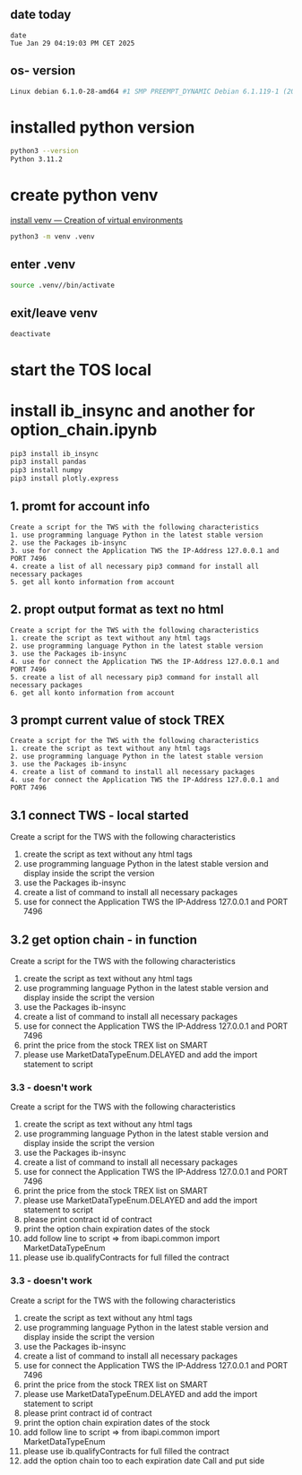 ## date today 

```bach
date
Tue Jan 29 04:19:03 PM CET 2025
```


## os- version

```bash
Linux debian 6.1.0-28-amd64 #1 SMP PREEMPT_DYNAMIC Debian 6.1.119-1 (2024-11-22) x86_64 GNU/Linux
```

# installed python version 

```bash
python3 --version
Python 3.11.2
```
# create python venv

[install venv — Creation of virtual environments](https://docs.python.org/3/library/venv.html)

```bash
python3 -m venv .venv
```

## enter .venv

```bash
source .venv//bin/activate
```

## exit/leave venv

```bash
deactivate
```

# start the TOS local


# install ib_insync and another for option_chain.ipynb

```bash
pip3 install ib_insync
pip3 install pandas
pip3 install numpy
pip3 install plotly.express
```


## 1. promt for account info

```text
Create a script for the TWS with the following characteristics
1. use programming language Python in the latest stable version
2. use the Packages ib-insync
3. use for connect the Application TWS the IP-Address 127.0.0.1 and PORT 7496
4. create a list of all necessary pip3 command for install all necessary packages
5. get all konto information from account
```

## 2. propt output format as text no html

```text
Create a script for the TWS with the following characteristics
1. create the script as text without any html tags
2. use programming language Python in the latest stable version
3. use the Packages ib-insync
4. use for connect the Application TWS the IP-Address 127.0.0.1 and PORT 7496
5. create a list of all necessary pip3 command for install all necessary packages
6. get all konto information from account
```

## 3 prompt current value of stock TREX

```text
Create a script for the TWS with the following characteristics
1. create the script as text without any html tags
2. use programming language Python in the latest stable version
3. use the Packages ib-insync
4. create a list of command to install all necessary packages
4. use for connect the Application TWS the IP-Address 127.0.0.1 and PORT 7496
```

## 3.1 connect TWS - local started

Create a script for the TWS with the following characteristics
1. create the script as text without any html tags
2. use programming language Python in the latest stable version and display inside the script the version
3. use the Packages ib-insync
4. create a list of command to install all necessary packages
5. use for connect the Application TWS the IP-Address 127.0.0.1 and PORT 7496

## 3.2 get option chain - in function

Create a script for the TWS with the following characteristics
1. create the script as text without any html tags
2. use programming language Python in the latest stable version and display inside the script the version
3. use the Packages ib-insync
4. create a list of command to install all necessary packages
5. use for connect the Application TWS the IP-Address 127.0.0.1 and PORT 7496
6. print the price from  the stock TREX list on SMART
7. please use MarketDataTypeEnum.DELAYED and add the import statement to script


### 3.3 - doesn't work

Create a script for the TWS with the following characteristics
1. create the script as text without any html tags
2. use programming language Python in the latest stable version and display inside the script the version
3. use the Packages ib-insync
4. create a list of command to install all necessary packages
5. use for connect the Application TWS the IP-Address 127.0.0.1 and PORT 7496
6. print the price from  the stock TREX list on SMART
7. please use MarketDataTypeEnum.DELAYED and add the import statement to script
8. please print contract id of contract
9. print the option chain expiration dates of the stock
10. add follow line to script => from ibapi.common import MarketDataTypeEnum
11. please use ib.qualifyContracts for full filled the contract


### 3.3 - doesn't work
Create a script for the TWS with the following characteristics
1. create the script as text without any html tags
2. use programming language Python in the latest stable version and display inside the script the version
3. use the Packages ib-insync
4. create a list of command to install all necessary packages
5. use for connect the Application TWS the IP-Address 127.0.0.1 and PORT 7496
6. print the price from  the stock TREX list on SMART
7. please use MarketDataTypeEnum.DELAYED and add the import statement to script
8. please print contract id of contract
9. print the option chain expiration dates of the stock
10. add follow line to script => from ibapi.common import MarketDataTypeEnum
11. please use ib.qualifyContracts for full filled the contract
12. add the option chain too to each expiration date Call and put side